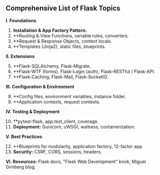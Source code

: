 ## Comprehensive List of Flask Topics

**I. Foundations**

1.  **Installation & App Factory Pattern.**
2.  **Routing & View Functions, variable rules, converters.
3.  **Request & Response Objects, context locals.
4.  **Templates (Jinja2), static files, blueprints.

**II. Extensions**

5.  **Flask-SQLAlchemy, Flask-Migrate.
6.  **Flask-WTF (forms), Flask-Login (auth), Flask-RESTful / Flask-API.
7.  **Flask-Caching, Flask-Mail, Flask-SocketIO.

**III. Configuration & Environment**

8.  **Config files, environment variables, instance folder.
9.  **Application contexts, request contexts.

**IV. Testing & Deployment**

10. **pytest-flask, app.test_client, coverage.
11. **Deployment:** Gunicorn, uWSGI, waitress, containerization.

**V. Best Practices**

12. **Blueprints for modularity, application factory, 12-factor app.
13. **Security:** CSRF, CORS, sessions, headers.

**VI. Resources:** Flask docs, "Flask Web Development" book, Miguel Grinberg blog.
